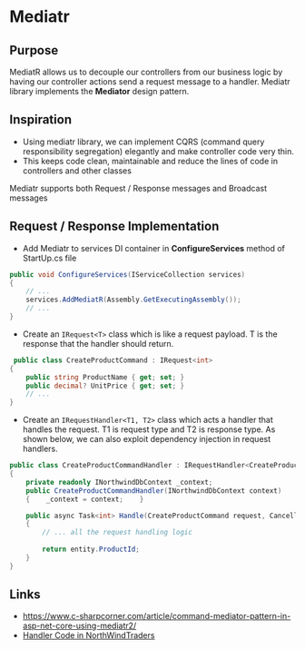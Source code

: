 # Mediatr

## Purpose
MediatR allows us to decouple our controllers from our business logic by having our controller actions send a request message to a handler.
Mediatr library implements the **Mediator** design pattern.

## Inspiration
- Using mediatr library, we can implement CQRS (command query responsibility segregation) elegantly and make controller code very thin.
- This keeps code clean, maintainable and reduce the lines of code in controllers and other classes

Mediatr supports both Request / Response messages and Broadcast messages

## Request / Response Implementation
- Add Mediatr to services DI container in **ConfigureServices** method of StartUp.cs file

```cs
public void ConfigureServices(IServiceCollection services)
{
    // ...
    services.AddMediatR(Assembly.GetExecutingAssembly());
    // ...
}
```

- Create an ```IRequest<T>``` class which is like a request payload. T is the response that the handler should return.
```cs
 public class CreateProductCommand : IRequest<int>
{
    public string ProductName { get; set; }
    public decimal? UnitPrice { get; set; }
    // ...
}
```

- Create an ```IRequestHandler<T1, T2>``` class which acts a handler that handles the request. T1 is request type and T2 is response type. As shown below, we can also exploit dependency injection in request handlers.
```cs
public class CreateProductCommandHandler : IRequestHandler<CreateProductCommand, int>
{
    private readonly INorthwindDbContext _context;
    public CreateProductCommandHandler(INorthwindDbContext context)
    {    _context = context;    }

    public async Task<int> Handle(CreateProductCommand request, CancellationToken cancellationToken)
    {
        // ... all the request handling logic
        
        return entity.ProductId;
    }
}
```
## Links
- https://www.c-sharpcorner.com/article/command-mediator-pattern-in-asp-net-core-using-mediatr2/
- [Handler Code in NorthWindTraders](https://github.com/jasontaylordev/NorthwindTraders/blob/master/Src/Application/Products/Commands/CreateProduct/CreateProductCommandHandler.cs)

